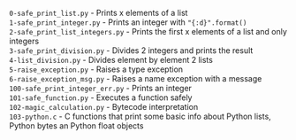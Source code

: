 `0-safe_print_list.py` - Prints x elements of a list\
`1-safe_print_integer.py` - Prints an integer with `"{:d}".format()`\
`2-safe_print_list_integers.py` - Prints the first x elements of a list and only integers\
`3-safe_print_division.py` - Divides 2 integers and prints the result\
`4-list_division.py` - Divides element by element 2 lists\
`5-raise_exception.py` - Raises a type exception\
`6-raise_exception_msg.py` - Raises a name exception with a message\
`100-safe_print_integer_err.py` - Prints an integer\
`101-safe_function.py` -  Executes a function safely\
`102-magic_calculation.py` - Bytecode interpretation\
`103-python.c` - C functions that print some basic info about Python lists, Python bytes an Python float objects
